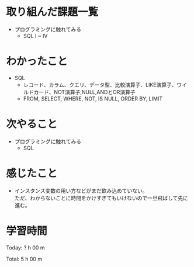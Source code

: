 # 取り組んだ課題一覧
- プログラミングに触れてみる
  - SQL I ~ IV

# わかったこと
- SQL 
  - レコード、カラム、クエリ、データ型、比較演算子、LIKE演算子、ワイルドカード、NOT演算子,NULL,ANDとOR演算子
  - FROM, SELECT, WHERE, NOT, IS NULL, ORDER BY, LIMIT

# 次やること
- プログラミングに触れてみる
  - SQL

# 感じたこと  
- インスタンス変数の用い方などがまだ飲み込めていない。  
  ただ、わからないことに時間をかけすぎてもいけないので一旦飛ばして先に進む。

# 学習時間
Today: ? h 00 m

Total: 5 h 00 m
